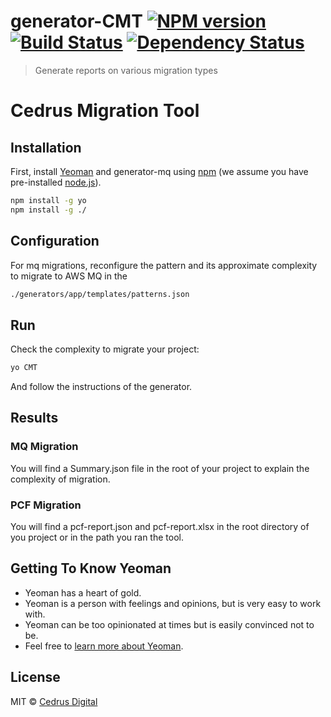 # generator-CMT [![NPM version][npm-image]][npm-url] [![Build Status][travis-image]][travis-url] [![Dependency Status][daviddm-image]][daviddm-url]
> Generate reports on various migration types

# Cedrus Migration Tool

## Installation

First, install [Yeoman](http://yeoman.io) and generator-mq using [npm](https://www.npmjs.com/) (we assume you have pre-installed [node.js](https://nodejs.org/)).

```bash
npm install -g yo
npm install -g ./
```

## Configuration
For mq migrations, reconfigure the pattern and its approximate complexity to migrate to AWS MQ in the 
```bash
./generators/app/templates/patterns.json
```

## Run
Check the complexity to migrate your project:

```bash
yo CMT
```
And follow the instructions of the generator.

## Results
### MQ Migration
You will find a Summary.json file in the root of your project to explain the complexity of migration.

### PCF Migration
You will find a pcf-report.json and pcf-report.xlsx in the root directory of you project or in the path you ran the tool.

## Getting To Know Yeoman

 * Yeoman has a heart of gold.
 * Yeoman is a person with feelings and opinions, but is very easy to work with.
 * Yeoman can be too opinionated at times but is easily convinced not to be.
 * Feel free to [learn more about Yeoman](http://yeoman.io/).

## License

MIT © [Cedrus Digital](www.example.com)


[npm-image]: https://badge.fury.io/js/generator-mq.svg
[npm-url]: https://npmjs.org/package/generator-mq
[travis-image]: https://travis-ci.org/SaeidEid/generator-mq.svg?branch=master
[travis-url]: https://travis-ci.org/SaeidEid/generator-mq
[daviddm-image]: https://david-dm.org/SaeidEid/generator-mq.svg?theme=shields.io
[daviddm-url]: https://david-dm.org/SaeidEid/generator-mq

